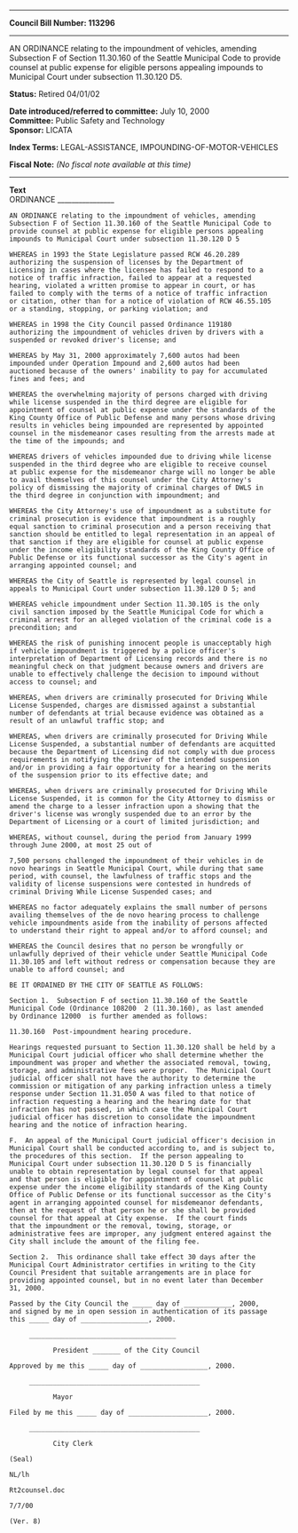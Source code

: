 * * * * *  
  
**Council Bill Number: [](#h0)[](#h2)113296**  
  
* * * * *  
  
AN ORDINANCE relating to the impoundment of vehicles, amending Subsection F of Section 11.30.160 of the Seattle Municipal Code to provide counsel at public expense for eligible persons appealing impounds to Municipal Court under subsection 11.30.120 D5.  
  
**Status:** Retired 04/01/02   
  
**Date introduced/referred to committee:** July 10, 2000   
**Committee:** Public Safety and Technology   
**Sponsor:** LICATA   
  
**Index Terms:** LEGAL-ASSISTANCE, IMPOUNDING-OF-MOTOR-VEHICLES  
  
**Fiscal Note:** *(No fiscal note available at this time)*  
  
* * * * *  
  
**Text**  
    ORDINANCE ________________  
  
    AN ORDINANCE relating to the impoundment of vehicles, amending  
    Subsection F of Section 11.30.160 of the Seattle Municipal Code to  
    provide counsel at public expense for eligible persons appealing  
    impounds to Municipal Court under subsection 11.30.120 D 5  
  
    WHEREAS in 1993 the State Legislature passed RCW 46.20.289  
    authorizing the suspension of licenses by the Department of  
    Licensing in cases where the licensee has failed to respond to a  
    notice of traffic infraction, failed to appear at a requested  
    hearing, violated a written promise to appear in court, or has  
    failed to comply with the terms of a notice of traffic infraction  
    or citation, other than for a notice of violation of RCW 46.55.105  
    or a standing, stopping, or parking violation; and  
  
    WHEREAS in 1998 the City Council passed Ordinance 119180  
    authorizing the impoundment of vehicles driven by drivers with a  
    suspended or revoked driver's license; and  
  
    WHEREAS by May 31, 2000 approximately 7,600 autos had been  
    impounded under Operation Impound and 2,600 autos had been  
    auctioned because of the owners' inability to pay for accumulated  
    fines and fees; and  
  
    WHEREAS the overwhelming majority of persons charged with driving  
    while license suspended in the third degree are eligible for  
    appointment of counsel at public expense under the standards of the  
    King County Office of Public Defense and many persons whose driving  
    results in vehicles being impounded are represented by appointed  
    counsel in the misdemeanor cases resulting from the arrests made at  
    the time of the impounds; and  
  
    WHEREAS drivers of vehicles impounded due to driving while license  
    suspended in the third degree who are eligible to receive counsel  
    at public expense for the misdemeanor charge will no longer be able  
    to avail themselves of this counsel under the City Attorney's  
    policy of dismissing the majority of criminal charges of DWLS in  
    the third degree in conjunction with impoundment; and  
  
    WHEREAS the City Attorney's use of impoundment as a substitute for  
    criminal prosecution is evidence that impoundment is a roughly  
    equal sanction to criminal prosecution and a person receiving that  
    sanction should be entitled to legal representation in an appeal of  
    that sanction if they are eligible for counsel at public expense  
    under the income eligibility standards of the King County Office of  
    Public Defense or its functional successor as the City's agent in  
    arranging appointed counsel; and  
  
    WHEREAS the City of Seattle is represented by legal counsel in  
    appeals to Municipal Court under subsection 11.30.120 D 5; and  
  
    WHEREAS vehicle impoundment under Section 11.30.105 is the only  
    civil sanction imposed by the Seattle Municipal Code for which a  
    criminal arrest for an alleged violation of the criminal code is a  
    precondition; and  
  
    WHEREAS the risk of punishing innocent people is unacceptably high  
    if vehicle impoundment is triggered by a police officer's  
    interpretation of Department of Licensing records and there is no  
    meaningful check on that judgment because owners and drivers are  
    unable to effectively challenge the decision to impound without  
    access to counsel; and  
  
    WHEREAS, when drivers are criminally prosecuted for Driving While  
    License Suspended, charges are dismissed against a substantial  
    number of defendants at trial because evidence was obtained as a  
    result of an unlawful traffic stop; and  
  
    WHEREAS, when drivers are criminally prosecuted for Driving While  
    License Suspended, a substantial number of defendants are acquitted  
    because the Department of Licensing did not comply with due process  
    requirements in notifying the driver of the intended suspension  
    and/or in providing a fair opportunity for a hearing on the merits  
    of the suspension prior to its effective date; and  
  
    WHEREAS, when drivers are criminally prosecuted for Driving While  
    License Suspended, it is common for the City Attorney to dismiss or  
    amend the charge to a lesser infraction upon a showing that the  
    driver's license was wrongly suspended due to an error by the  
    Department of Licensing or a court of limited jurisdiction; and  
  
    WHEREAS, without counsel, during the period from January 1999  
    through June 2000, at most 25 out of  
  
    7,500 persons challenged the impoundment of their vehicles in de  
    novo hearings in Seattle Municipal Court, while during that same  
    period, with counsel, the lawfulness of traffic stops and the  
    validity of license suspensions were contested in hundreds of  
    criminal Driving While License Suspended cases; and  
  
    WHEREAS no factor adequately explains the small number of persons  
    availing themselves of the de novo hearing process to challenge  
    vehicle impoundments aside from the inability of persons affected  
    to understand their right to appeal and/or to afford counsel; and  
  
    WHEREAS the Council desires that no person be wrongfully or  
    unlawfully deprived of their vehicle under Seattle Municipal Code  
    11.30.105 and left without redress or compensation because they are  
    unable to afford counsel; and  
  
    BE IT ORDAINED BY THE CITY OF SEATTLE AS FOLLOWS:  
  
    Section 1.  Subsection F of section 11.30.160 of the Seattle  
    Municipal Code (Ordinance 108200  2 (11.30.160), as last amended  
    by Ordinance 12000  is further amended as follows:  
  
    11.30.160  Post-impoundment hearing procedure.  
  
    Hearings requested pursuant to Section 11.30.120 shall be held by a  
    Municipal Court judicial officer who shall determine whether the  
    impoundment was proper and whether the associated removal, towing,  
    storage, and administrative fees were proper.  The Municipal Court  
    judicial officer shall not have the authority to determine the  
    commission or mitigation of any parking infraction unless a timely  
    response under Section 11.31.050 A was filed to that notice of  
    infraction requesting a hearing and the hearing date for that  
    infraction has not passed, in which case the Municipal Court  
    judicial officer has discretion to consolidate the impoundment  
    hearing and the notice of infraction hearing.  
  
    F.  An appeal of the Municipal Court judicial officer's decision in  
    Municipal Court shall be conducted according to, and is subject to,  
    the procedures of this section.  If the person appealing to  
    Municipal Court under subsection 11.30.120 D 5 is financially  
    unable to obtain representation by legal counsel for that appeal  
    and that person is eligible for appointment of counsel at public  
    expense under the income eligibility standards of the King County  
    Office of Public Defense or its functional successor as the City's  
    agent in arranging appointed counsel for misdemeanor defendants,  
    then at the request of that person he or she shall be provided  
    counsel for that appeal at City expense.  If the court finds  
    that the impoundment or the removal, towing, storage, or  
    administrative fees are improper, any judgment entered against the  
    City shall include the amount of the filing fee.  
  
    Section 2.  This ordinance shall take effect 30 days after the  
    Municipal Court Administrator certifies in writing to the City  
    Council President that suitable arrangements are in place for  
    providing appointed counsel, but in no event later than December  
    31, 2000.  
  
    Passed by the City Council the _____ day of ____________, 2000,  
    and signed by me in open session in authentication of its passage  
    this _____ day of _________________, 2000.  
  
         _____________________________________  
  
               President _______ of the City Council  
  
    Approved by me this _____ day of _________________, 2000.  
  
         ___________________________________________  
  
               Mayor  
  
    Filed by me this _____ day of ____________________, 2000.  
  
         ___________________________________________  
  
               City Clerk  
  
    (Seal)  
  
    NL/lh  
  
    Rt2counsel.doc  
  
    7/7/00  
  
    (Ver. 8)  
